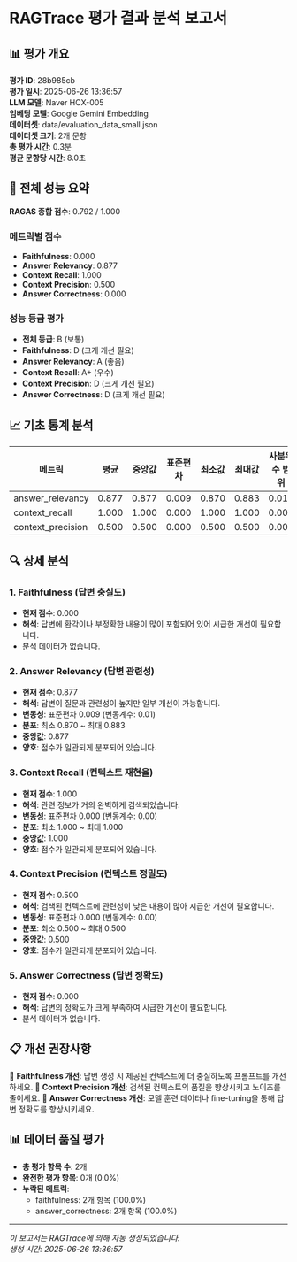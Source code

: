 # RAGTrace 평가 결과 분석 보고서

## 📊 평가 개요

**평가 ID**: 28b985cb  
**평가 일시**: 2025-06-26 13:36:57  
**LLM 모델**: Naver HCX-005  
**임베딩 모델**: Google Gemini Embedding  
**데이터셋**: data/evaluation_data_small.json  
**데이터셋 크기**: 2개 문항  
**총 평가 시간**: 0.3분  
**평균 문항당 시간**: 8.0초  

## 🎯 전체 성능 요약

**RAGAS 종합 점수**: 0.792 / 1.000

### 메트릭별 점수
- **Faithfulness**: 0.000
- **Answer Relevancy**: 0.877
- **Context Recall**: 1.000
- **Context Precision**: 0.500
- **Answer Correctness**: 0.000

### 성능 등급 평가
- **전체 등급**: B (보통)
- **Faithfulness**: D (크게 개선 필요)
- **Answer Relevancy**: A (좋음)
- **Context Recall**: A+ (우수)
- **Context Precision**: D (크게 개선 필요)
- **Answer Correctness**: D (크게 개선 필요)

## 📈 기초 통계 분석

| 메트릭 | 평균 | 중앙값 | 표준편차 | 최소값 | 최대값 | 사분위수 범위 |
|--------|------|--------|----------|--------|--------|---------------|
| answer_relevancy | 0.877 | 0.877 | 0.009 | 0.870 | 0.883 | 0.013 |
| context_recall | 1.000 | 1.000 | 0.000 | 1.000 | 1.000 | 0.000 |
| context_precision | 0.500 | 0.500 | 0.000 | 0.500 | 0.500 | 0.000 |

## 🔍 상세 분석

### 1. Faithfulness (답변 충실도)
- **현재 점수**: 0.000
- **해석**: 답변에 환각이나 부정확한 내용이 많이 포함되어 있어 시급한 개선이 필요합니다.
- 분석 데이터가 없습니다.

### 2. Answer Relevancy (답변 관련성)
- **현재 점수**: 0.877
- **해석**: 답변이 질문과 관련성이 높지만 일부 개선이 가능합니다.
- **변동성**: 표준편차 0.009 (변동계수: 0.01)
- **분포**: 최소 0.870 ~ 최대 0.883
- **중앙값**: 0.877
- **양호**: 점수가 일관되게 분포되어 있습니다.

### 3. Context Recall (컨텍스트 재현율)
- **현재 점수**: 1.000
- **해석**: 관련 정보가 거의 완벽하게 검색되었습니다.
- **변동성**: 표준편차 0.000 (변동계수: 0.00)
- **분포**: 최소 1.000 ~ 최대 1.000
- **중앙값**: 1.000
- **양호**: 점수가 일관되게 분포되어 있습니다.

### 4. Context Precision (컨텍스트 정밀도)
- **현재 점수**: 0.500
- **해석**: 검색된 컨텍스트에 관련성이 낮은 내용이 많아 시급한 개선이 필요합니다.
- **변동성**: 표준편차 0.000 (변동계수: 0.00)
- **분포**: 최소 0.500 ~ 최대 0.500
- **중앙값**: 0.500
- **양호**: 점수가 일관되게 분포되어 있습니다.


### 5. Answer Correctness (답변 정확도)
- **현재 점수**: 0.000
- **해석**: 답변의 정확도가 크게 부족하여 시급한 개선이 필요합니다.
- 분석 데이터가 없습니다.


## 📋 개선 권장사항

📌 **Faithfulness 개선**: 답변 생성 시 제공된 컨텍스트에 더 충실하도록 프롬프트를 개선하세요.
📌 **Context Precision 개선**: 검색된 컨텍스트의 품질을 향상시키고 노이즈를 줄이세요.
📌 **Answer Correctness 개선**: 모델 훈련 데이터나 fine-tuning을 통해 답변 정확도를 향상시키세요.

## 📊 데이터 품질 평가

- **총 평가 항목 수**: 2개
- **완전한 평가 항목**: 0개 (0.0%)
- **누락된 메트릭**:
  - faithfulness: 2개 항목 (100.0%)
  - answer_correctness: 2개 항목 (100.0%)

---

*이 보고서는 RAGTrace에 의해 자동 생성되었습니다.*  
*생성 시간: 2025-06-26 13:36:57*
